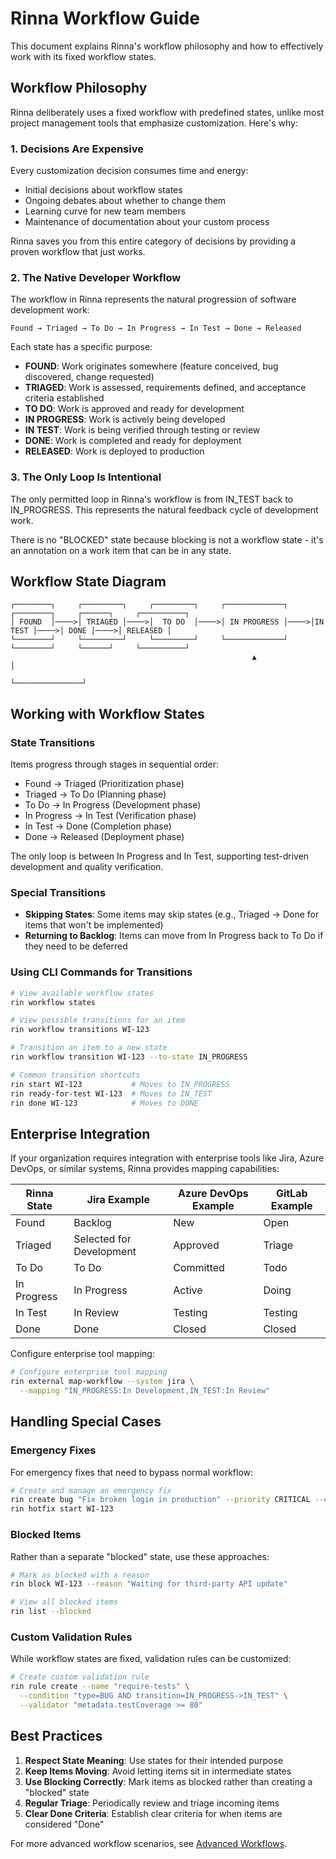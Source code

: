 # Rinna Workflow Guide

This document explains Rinna's workflow philosophy and how to effectively work with its fixed workflow states.

## Workflow Philosophy

Rinna deliberately uses a fixed workflow with predefined states, unlike most project management tools that emphasize customization. Here's why:

### 1. Decisions Are Expensive

Every customization decision consumes time and energy:
- Initial decisions about workflow states
- Ongoing debates about whether to change them
- Learning curve for new team members
- Maintenance of documentation about your custom process

Rinna saves you from this entire category of decisions by providing a proven workflow that just works.

### 2. The Native Developer Workflow

The workflow in Rinna represents the natural progression of software development work:

```
Found → Triaged → To Do → In Progress → In Test → Done → Released
```

Each state has a specific purpose:

- **FOUND**: Work originates somewhere (feature conceived, bug discovered, change requested)
- **TRIAGED**: Work is assessed, requirements defined, and acceptance criteria established
- **TO DO**: Work is approved and ready for development
- **IN PROGRESS**: Work is actively being developed
- **IN TEST**: Work is being verified through testing or review
- **DONE**: Work is completed and ready for deployment
- **RELEASED**: Work is deployed to production

### 3. The Only Loop Is Intentional

The only permitted loop in Rinna's workflow is from IN_TEST back to IN_PROGRESS. This represents the natural feedback cycle of development work.

There is no "BLOCKED" state because blocking is not a workflow state - it's an annotation on a work item that can be in any state.

## Workflow State Diagram

```
┌────────┐     ┌─────────┐     ┌─────────┐     ┌─────────────┐     ┌────────┐     ┌──────┐     ┌──────────┐
│ FOUND  │────>│ TRIAGED │────>│  TO DO  │────>│ IN PROGRESS │────>│IN TEST │────>│ DONE │────>│ RELEASED │
└────────┘     └─────────┘     └─────────┘     └─────────────┘     └────────┘     └──────┘     └──────────┘
                                                      ▲               │
                                                      └───────────────┘
```

## Working with Workflow States

### State Transitions

Items progress through stages in sequential order:

- Found → Triaged (Prioritization phase)
- Triaged → To Do (Planning phase)
- To Do → In Progress (Development phase)
- In Progress → In Test (Verification phase)
- In Test → Done (Completion phase)
- Done → Released (Deployment phase)

The only loop is between In Progress and In Test, supporting test-driven development and quality verification.

### Special Transitions

- **Skipping States**: Some items may skip states (e.g., Triaged → Done for items that won't be implemented)
- **Returning to Backlog**: Items can move from In Progress back to To Do if they need to be deferred

### Using CLI Commands for Transitions

```bash
# View available workflow states
rin workflow states

# View possible transitions for an item
rin workflow transitions WI-123

# Transition an item to a new state
rin workflow transition WI-123 --to-state IN_PROGRESS

# Common transition shortcuts
rin start WI-123           # Moves to IN_PROGRESS
rin ready-for-test WI-123  # Moves to IN_TEST
rin done WI-123            # Moves to DONE
```

## Enterprise Integration

If your organization requires integration with enterprise tools like Jira, Azure DevOps, or similar systems, Rinna provides mapping capabilities:

| Rinna State | Jira Example | Azure DevOps Example | GitLab Example |
|-------------|--------------|----------------------|----------------|
| Found | Backlog | New | Open |
| Triaged | Selected for Development | Approved | Triage |
| To Do | To Do | Committed | Todo |
| In Progress | In Progress | Active | Doing |
| In Test | In Review | Testing | Testing |
| Done | Done | Closed | Closed |

Configure enterprise tool mapping:

```bash
# Configure enterprise tool mapping
rin external map-workflow --system jira \
  --mapping "IN_PROGRESS:In Development,IN_TEST:In Review"
```

## Handling Special Cases

### Emergency Fixes

For emergency fixes that need to bypass normal workflow:

```bash
# Create and manage an emergency fix
rin create bug "Fix broken login in production" --priority CRITICAL --emergency
rin hotfix start WI-123
```

### Blocked Items

Rather than a separate "blocked" state, use these approaches:

```bash
# Mark as blocked with a reason
rin block WI-123 --reason "Waiting for third-party API update"

# View all blocked items
rin list --blocked
```

### Custom Validation Rules

While workflow states are fixed, validation rules can be customized:

```bash
# Create custom validation rule
rin rule create --name "require-tests" \
  --condition "type=BUG AND transition=IN_PROGRESS->IN_TEST" \
  --validator "metadata.testCoverage >= 80"
```

## Best Practices

1. **Respect State Meaning**: Use states for their intended purpose
2. **Keep Items Moving**: Avoid letting items sit in intermediate states
3. **Use Blocking Correctly**: Mark items as blocked rather than creating a "blocked" state
4. **Regular Triage**: Periodically review and triage incoming items
5. **Clear Done Criteria**: Establish clear criteria for when items are considered "Done"

For more advanced workflow scenarios, see [Advanced Workflows](advanced-workflows.md).
